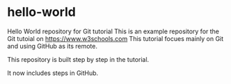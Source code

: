 # hello-world
Hello World repository for Git tutorial
This is an example repository for the Git tutoial on https://www.w3schools.com
This tutorial focues mainly on Git and using GitHub as its remote.

This repository is built step by step in the tutorial.

It now includes steps in GitHub.
